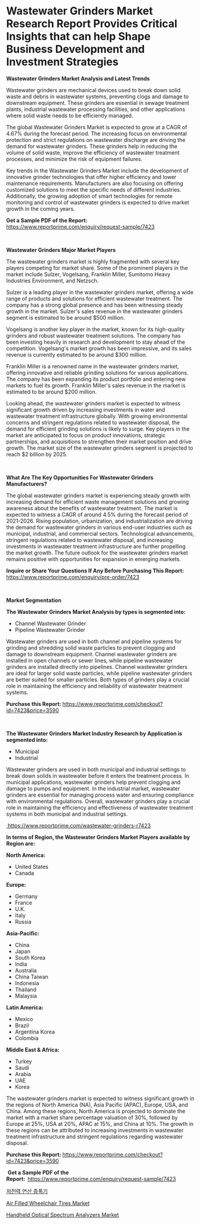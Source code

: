 <p><h1>Wastewater Grinders Market Research Report Provides Critical Insights that can help Shape Business Development and Investment Strategies</h1></p><p><strong>Wastewater Grinders Market Analysis and Latest Trends</strong></p>
<p><p>Wastewater grinders are mechanical devices used to break down solid waste and debris in wastewater systems, preventing clogs and damage to downstream equipment. These grinders are essential in sewage treatment plants, industrial wastewater processing facilities, and other applications where solid waste needs to be efficiently managed.</p><p>The global Wastewater Grinders Market is expected to grow at a CAGR of 4.67% during the forecast period. The increasing focus on environmental protection and strict regulations on wastewater discharge are driving the demand for wastewater grinders. These grinders help in reducing the volume of solid waste, improve the efficiency of wastewater treatment processes, and minimize the risk of equipment failures.</p><p>Key trends in the Wastewater Grinders Market include the development of innovative grinder technologies that offer higher efficiency and lower maintenance requirements. Manufacturers are also focusing on offering customized solutions to meet the specific needs of different industries. Additionally, the growing adoption of smart technologies for remote monitoring and control of wastewater grinders is expected to drive market growth in the coming years.</p></p>
<p><strong>Get a Sample PDF of the Report:&nbsp;</strong> <a href="https://www.reportprime.com/enquiry/request-sample/7423">https://www.reportprime.com/enquiry/request-sample/7423</a></p>
<p>&nbsp;</p>
<p><strong>Wastewater Grinders Major Market Players</strong></p>
<p><p>The wastewater grinders market is highly fragmented with several key players competing for market share. Some of the prominent players in the market include Sulzer, Vogelsang, Franklin Miller, Sumitomo Heavy Industries Environment, and Netzsch.</p><p>Sulzer is a leading player in the wastewater grinders market, offering a wide range of products and solutions for efficient wastewater treatment. The company has a strong global presence and has been witnessing steady growth in the market. Sulzer's sales revenue in the wastewater grinders segment is estimated to be around $500 million.</p><p>Vogelsang is another key player in the market, known for its high-quality grinders and robust wastewater treatment solutions. The company has been investing heavily in research and development to stay ahead of the competition. Vogelsang's market growth has been impressive, and its sales revenue is currently estimated to be around $300 million.</p><p>Franklin Miller is a renowned name in the wastewater grinders market, offering innovative and reliable grinding solutions for various applications. The company has been expanding its product portfolio and entering new markets to fuel its growth. Franklin Miller's sales revenue in the market is estimated to be around $200 million.</p><p>Looking ahead, the wastewater grinders market is expected to witness significant growth driven by increasing investments in water and wastewater treatment infrastructure globally. With growing environmental concerns and stringent regulations related to wastewater disposal, the demand for efficient grinding solutions is likely to surge. Key players in the market are anticipated to focus on product innovations, strategic partnerships, and acquisitions to strengthen their market position and drive growth. The market size of the wastewater grinders segment is projected to reach $2 billion by 2025.</p></p>
<p>&nbsp;</p>
<p><strong>What Are The Key Opportunities For Wastewater Grinders Manufacturers?</strong></p>
<p><p>The global wastewater grinders market is experiencing steady growth with increasing demand for efficient waste management solutions and growing awareness about the benefits of wastewater treatment. The market is expected to witness a CAGR of around 4.5% during the forecast period of 2021-2026. Rising population, urbanization, and industrialization are driving the demand for wastewater grinders in various end-user industries such as municipal, industrial, and commercial sectors. Technological advancements, stringent regulations related to wastewater disposal, and increasing investments in wastewater treatment infrastructure are further propelling the market growth. The future outlook for the wastewater grinders market remains positive with opportunities for expansion in emerging markets.</p></p>
<p><strong>Inquire or Share Your Questions If Any Before Purchasing This Report:</strong> <a href="https://www.reportprime.com/enquiry/pre-order/7423">https://www.reportprime.com/enquiry/pre-order/7423</a></p>
<p>&nbsp;</p>
<p><strong>Market Segmentation</strong></p>
<p><strong>The Wastewater Grinders Market Analysis by types is segmented into:</strong></p>
<p><ul><li>Channel Wastewater Grinder</li><li>Pipeline Wastewater Grinder</li></ul></p>
<p><p>Wastewater grinders are used in both channel and pipeline systems for grinding and shredding solid waste particles to prevent clogging and damage to downstream equipment. Channel wastewater grinders are installed in open channels or sewer lines, while pipeline wastewater grinders are installed directly into pipelines. Channel wastewater grinders are ideal for larger solid waste particles, while pipeline wastewater grinders are better suited for smaller particles. Both types of grinders play a crucial role in maintaining the efficiency and reliability of wastewater treatment systems.</p></p>
<p><strong>Purchase this Report:&nbsp;</strong><a href="https://www.reportprime.com/checkout?id=7423&price=3590">https://www.reportprime.com/checkout?id=7423&price=3590</a></p>
<p>&nbsp;</p>
<p><strong>The Wastewater Grinders Market Industry Research by Application is segmented into:</strong></p>
<p><ul><li>Municipal</li><li>Industrial</li></ul></p>
<p><p>Wastewater grinders are used in both municipal and industrial settings to break down solids in wastewater before it enters the treatment process. In municipal applications, wastewater grinders help prevent clogging and damage to pumps and equipment. In the industrial market, wastewater grinders are essential for managing process water and ensuring compliance with environmental regulations. Overall, wastewater grinders play a crucial role in maintaining the efficiency and effectiveness of wastewater treatment systems in both municipal and industrial settings.</p></p>
<p><a href="https://www.reportprime.com/wastewater-grinders-r7423">&nbsp;https://www.reportprime.com/wastewater-grinders-r7423</a></p>
<p><strong>In terms of Region, the Wastewater Grinders Market Players available by Region are:</strong></p>
<p>
    <p> <strong> North America: </strong>
        <ul>
            <li>United States</li>
            <li>Canada</li>
        </ul>
        </p> 
    <p> <strong> Europe: </strong>
        <ul>
            <li>Germany</li>
            <li>France</li>
            <li>U.K.</li>
            <li>Italy</li>
            <li>Russia</li>
        </ul>
        </p> 
    <p> <strong> Asia-Pacific: </strong>
        <ul>
            <li>China</li>
            <li>Japan</li>
            <li>South Korea</li>
            <li>India</li>
            <li>Australia</li>
            <li>China Taiwan</li>
            <li>Indonesia</li>
            <li>Thailand</li>
            <li>Malaysia</li>
        </ul>
        </p> 
    <p> <strong> Latin America: </strong>
        <ul>
            <li>Mexico</li>
            <li>Brazil</li>
            <li>Argentina Korea</li>
            <li>Colombia</li>
        </ul>
        </p> 
    <p> <strong> Middle East & Africa: </strong>
        <ul>
            <li>Turkey</li>
            <li>Saudi</li>
            <li>Arabia</li>
            <li>UAE</li>
            <li>Korea</li>
        </ul>
    </p>
    </p>
<p><p>The wastewater grinders market is expected to witness significant growth in the regions of North America (NA), Asia Pacific (APAC), Europe, USA, and China. Among these regions, North America is projected to dominate the market with a market share percentage valuation of 30%, followed by Europe at 25%, USA at 20%, APAC at 15%, and China at 10%. The growth in these regions can be attributed to increasing investments in wastewater treatment infrastructure and stringent regulations regarding wastewater disposal.</p></p>
<p><strong>Purchase this Report: </strong><a href="https://www.reportprime.com/checkout?id=7423&price=3590">https://www.reportprime.com/checkout?id=7423&price=3590</a></p>
<p>&nbsp;<strong>Get a Sample PDF of the Report:&nbsp;&nbsp;</strong><a href="https://www.reportprime.com/enquiry/request-sample/7423">https://www.reportprime.com/enquiry/request-sample/7423</a></p>
<p><strong></strong></p>
<p><p><a href="https://github.com/iansanftyord09878/Market-Research-Report-List-1/blob/main/271795323962.md">저전력 연산 증폭기</a></p><p><a href="https://www.linkedin.com/pulse/air-filled-wheelchair-tires-market-size-examines-its-scope-primary-nzlmf?trackingId=6pi745Y%2Fhm304Wfh7sVDJQ%3D%3D">Air Filled Wheelchair Tires Market</a></p><p><a href="https://www.linkedin.com/pulse/handheld-optical-spectrum-analyzers-market-size-trends-growth-atebf?trackingId=hPb%2FV9%2Fbgozx2rK028aCJg%3D%3D">Handheld Optical Spectrum Analyzers Market</a></p></p>